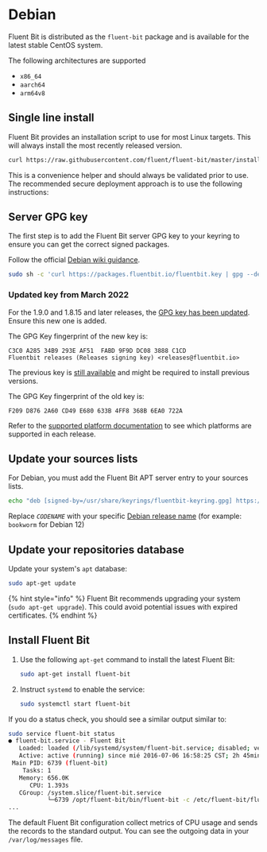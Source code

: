 # Debian

Fluent Bit is distributed as the `fluent-bit` package and is available for the latest
stable CentOS system.

The following architectures are supported

- `x86_64`
- `aarch64`
- `arm64v8`

## Single line install

Fluent Bit provides an installation script to use for most Linux targets.
This will always install the most recently released version.

```bash copy
curl https://raw.githubusercontent.com/fluent/fluent-bit/master/install.sh | sh
```

This is a convenience helper and should always be validated prior to use.
The recommended secure deployment approach is to use the following instructions:

## Server GPG key

The first step is to add the Fluent Bit server GPG key to your keyring to ensure
you can get the correct signed packages.

Follow the official
[Debian wiki guidance](https://wiki.debian.org/DebianRepository/UseThirdParty#OpenPGP_Key_distribution).

```bash copy
sudo sh -c 'curl https://packages.fluentbit.io/fluentbit.key | gpg --dearmor > /usr/share/keyrings/fluentbit-keyring.gpg'
```

### Updated key from March 2022

For the 1.9.0 and 1.8.15 and later releases, the
[GPG key has been updated](https://packages.fluentbit.io/fluentbit.key). Ensure
this new one is added.

The GPG Key fingerprint of the new key is:

```text
C3C0 A285 34B9 293E AF51  FABD 9F9D DC08 3888 C1CD
Fluentbit releases (Releases signing key) <releases@fluentbit.io>
```

The previous key is [still available](https://packages.fluentbit.io/fluentbit-legacy.key)
and might be required to install previous versions.

The GPG Key fingerprint of the old key is:

```text
F209 D876 2A60 CD49 E680 633B 4FF8 368B 6EA0 722A
```

Refer to the [supported platform documentation](../supported-platforms.md) to see
which platforms are supported in each release.

## Update your sources lists

For Debian, you must add the Fluent Bit APT server entry to your sources lists.


```bash copy
echo "deb [signed-by=/usr/share/keyrings/fluentbit-keyring.gpg] https://packages.fluentbit.io/ubuntu/${CODENAME} ${CODENAME} main" | sudo tee /etc/apt/sources.list.d/fluent-bit.list
```

Replace _`CODENAME`_ with your specific
[Debian release name](https://wiki.debian.org/DebianReleases#Production\_Releases)
(for example: `bookworm` for Debian 12)

## Update your repositories database

Update your system's `apt` database:

```bash copy
sudo apt-get update
```

{% hint style="info" %}
Fluent Bit recommends upgrading your system (`sudo apt-get upgrade`). This could
avoid potential issues with expired certificates.
{% endhint %}

## Install Fluent Bit

1. Use the following `apt-get` command to install the latest Fluent Bit:

   ```bash copy
   sudo apt-get install fluent-bit
   ```

1. Instruct `systemd` to enable the service:

   ```bash copy
   sudo systemctl start fluent-bit
   ```

If you do a status check, you should see a similar output similar to:

```bash
sudo service fluent-bit status
● fluent-bit.service - Fluent Bit
   Loaded: loaded (/lib/systemd/system/fluent-bit.service; disabled; vendor preset: enabled)
   Active: active (running) since mié 2016-07-06 16:58:25 CST; 2h 45min ago
 Main PID: 6739 (fluent-bit)
    Tasks: 1
   Memory: 656.0K
      CPU: 1.393s
   CGroup: /system.slice/fluent-bit.service
           └─6739 /opt/fluent-bit/bin/fluent-bit -c /etc/fluent-bit/fluent-bit.conf
...
```

The default Fluent Bit configuration collect metrics of CPU usage and sends the
records to the standard output. You can see the outgoing data in your
`/var/log/messages` file.
